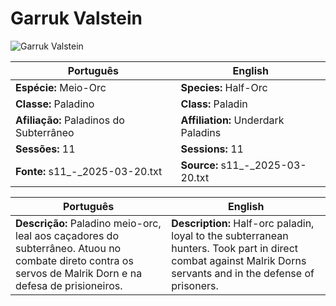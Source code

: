 
# Garruk Valstein
![Garruk Valstein](garruk_valstein.png)

| Português | English |
|-----------|---------|
| **Espécie:** Meio-Orc | **Species:** Half-Orc |
| **Classe:** Paladino | **Class:** Paladin |
| **Afiliação:** Paladinos do Subterrâneo | **Affiliation:** Underdark Paladins |
| **Sessões:** 11 | **Sessions:** 11 |
| **Fonte:** s11_-_2025-03-20.txt | **Source:** s11_-_2025-03-20.txt |

| Português | English |
|-----------|---------|
| **Descrição:** Paladino meio-orc, leal aos caçadores do subterrâneo. Atuou no combate direto contra os servos de Malrik Dorn e na defesa de prisioneiros. | **Description:** Half-orc paladin, loyal to the subterranean hunters. Took part in direct combat against Malrik Dorns servants and in the defense of prisoners. |
























